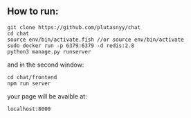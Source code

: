 ## How to run:
```
git clone https://github.com/plutasnyy/chat
cd chat
source env/bin/activate.fish //or source env/bin/activate
sudo docker run -p 6379:6379 -d redis:2.8
python3 manage.py runserver
```
and in the second window:
```
cd chat/frontend
npm run server
```
your page will be avaible at:
```
localhost:8000
```